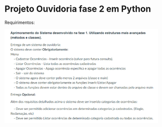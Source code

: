 # Projeto Ouvidoria fase 2 em Python

Requirimentos:

<img src="../../imagens/Ouvidoriav2-python.png" align="center" width="900">